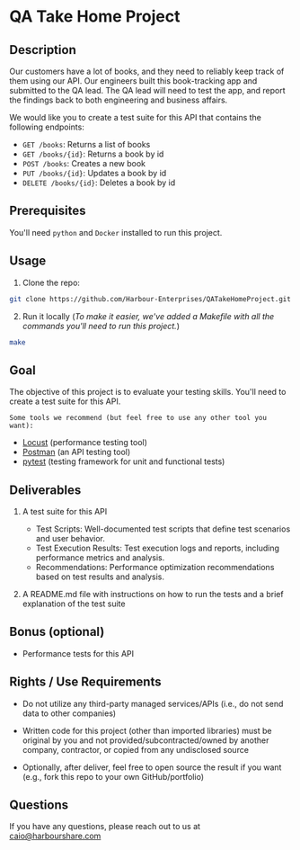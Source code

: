 # QA Take Home Project

## Description

Our customers have a lot of books, and they need to reliably keep track of them using our API. Our engineers built this book-tracking app and submitted to the QA lead. The QA lead will need to test the app, and report the findings back to both engineering and business affairs.

We would like you to create a test suite for this API that contains the following endpoints:

- `GET /books`: Returns a list of books
- `GET /books/{id}`: Returns a book by id
- `POST /books`: Creates a new book
- `PUT /books/{id}`: Updates a book by id
- `DELETE /books/{id}`: Deletes a book by id

## Prerequisites

You'll need `python` and `Docker` installed to run this project.

## Usage

1. Clone the repo:

```bash
git clone https://github.com/Harbour-Enterprises/QATakeHomeProject.git
```

2. Run it locally (_To make it easier, we've added a Makefile with all the commands you'll need to run this project._)

```bash
make
```

## Goal

The objective of this project is to evaluate your testing skills. You'll need to create a test suite for this API.

`Some tools we recommend (but feel free to use any other tool you want):`

- [Locust](https://github.com/locustio/locust) (performance testing tool)
- [Postman](https://www.postman.com/) (an API testing tool)
- [pytest](https://docs.pytest.org/en/6.2.x/) (testing framework for unit and functional tests)

## Deliverables

1. A test suite for this API

   - Test Scripts: Well-documented test scripts that define test scenarios and user behavior.
   - Test Execution Results: Test execution logs and reports, including performance metrics and analysis.
   - Recommendations: Performance optimization recommendations based on test results and analysis.

2. A README.md file with instructions on how to run the tests and a brief explanation of the test suite

## Bonus (optional)

- Performance tests for this API

## Rights / Use Requirements

- Do not utilize any third-party managed services/APIs (i.e., do not send data to other companies)

- Written code for this project (other than imported libraries) must be original by you and not provided/subcontracted/owned by another company, contractor, or copied from any undisclosed source

- Optionally, after deliver, feel free to open source the result if you want (e.g., fork this repo to your own GitHub/portfolio)

## Questions

If you have any questions, please reach out to us at [caio@harbourshare.com](mailto:caio@harbourshare.com)
